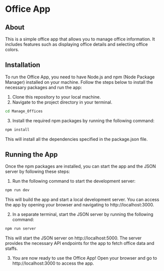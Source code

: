 # Office App

## About
This is a simple office app that allows you to manage office information. It includes features such as displaying office details and selecting office colors.

## Installation
To run the Office App, you need to have Node.js and npm (Node Package Manager) installed on your machine. Follow the steps below to install the necessary packages and run the app:

1. Clone this repository to your local machine.
2. Navigate to the project directory in your terminal.

```bash
cd Manage_Offices
```
3. Install the required npm packages by running the following command:

``` bash
npm install
```
This will install all the dependencies specified in the package.json file.

## Running the App
Once the npm packages are installed, you can start the app and the JSON server by following these steps:

1. Run the following command to start the development server:

``` bash
npm run dev

```
This will build the app and start a local development server. You can access the app by opening your browser and navigating to http://localhost:3000.

2. In a separate terminal, start the JSON server by running the following command:

``` bash
npm run server
```
This will start the JSON server on http://localhost:5000. The server provides the necessary API endpoints for the app to fetch office data and staffs.

3. You are now ready to use the Office App! Open your browser and go to http://localhost:3000 to access the app.

